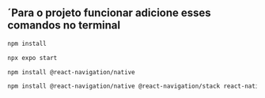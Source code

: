 ## ´Para o projeto funcionar adicione esses comandos no terminal

   ```bash
   npm install
   ```

   ```bash
   npx expo start
   ```

   ```bash
   npm install @react-navigation/native
   ```

   ```bash
   npm install @react-navigation/native @react-navigation/stack react-native-screens react-native-safe-area-context
   ```


